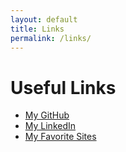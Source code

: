 ```yaml
---
layout: default
title: Links
permalink: /links/
---
```

# Useful Links

- [My GitHub](https://github.com/yourusername)
- [My LinkedIn](https://linkedin.com/in/yourprofile)
- [My Favorite Sites](#)
